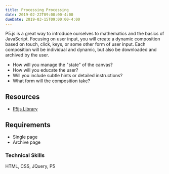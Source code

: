 ```yaml
---
title: Processing Processing
date: 2019-02-22T09:00:00-4:00
dueDate: 2019-03-15T09:00:00-4:00
---
```


P5.js is a great way to introduce ourselves to mathematics and the basics of JavaScript. Focusing on user input, you will create a dynamic composition based on touch, click, keys, or some other form of user input. Each composition will be individual and dynamic, but also be downloaded and archived by the user.

- How will you manage the "state" of the canvas?
- How will you educate the user?
- Will you include subtle hints or detailed instructions?
- What form will the composition take?

## Resources

- [P5js Library](https://p5js.org/)

## Requirements

- Single page
- Archive page

### Technical Skills

HTML, CSS, JQuery, P5